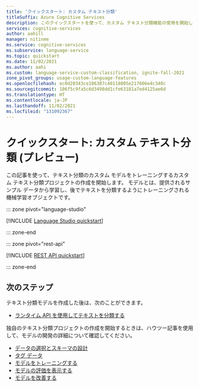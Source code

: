 ```yaml
---
title: 'クイックスタート: カスタム テキスト分類'
titleSuffix: Azure Cognitive Services
description: このクイックスタートを使って、カスタム テキスト分類機能の使用を開始します。
services: cognitive-services
author: aahill
manager: nitinme
ms.service: cognitive-services
ms.subservice: language-service
ms.topic: quickstart
ms.date: 11/02/2021
ms.author: aahi
ms.custom: language-service-custom-classification, ignite-fall-2021
zone_pivot_groups: usage-custom-language-features
ms.openlocfilehash: ec0d20343ce106387c40118805e217606e4c340c
ms.sourcegitcommit: 106f5c9fa5c6d3498dd1cfe63181a7ed4125ae6d
ms.translationtype: HT
ms.contentlocale: ja-JP
ms.lasthandoff: 11/02/2021
ms.locfileid: "131092367"
---
```

# <a name="quickstart-custom-text-classification-preview"></a>クイックスタート: カスタム テキスト分類 (プレビュー)

この記事を使って、テキスト分類のカスタム モデルをトレーニングするカスタム テキスト分類プロジェクトの作成を開始します。 モデルとは、提供されるサンプル データから学習し、後でテキストを分類するようにトレーニングされる機械学習オブジェクトです。

::: zone pivot="language-studio"

[!INCLUDE [Language Studio quickstart](includes/quickstarts/language-studio.md)]

::: zone-end

::: zone pivot="rest-api"

[!INCLUDE [REST API quickstart](includes/quickstarts/rest-api.md)]

::: zone-end

## <a name="next-steps"></a>次のステップ

テキスト分類モデルを作成した後は、次のことができます。
* [ランタイム API を使用してテキストを分類する](how-to/call-api.md)

独自のテキスト分類プロジェクトの作成を開始するときは、ハウツー記事を使用して、モデルの開発の詳細について確認してください。

* [データの選択とスキーマの設計](how-to/design-schema.md)
* [タグ データ](how-to/tag-data.md)
* [モデルをトレーニングする](how-to/train-model.md)
* [モデルの評価を表示する](how-to/view-model-evaluation.md)
* [モデルを改善する](how-to/improve-model.md)
